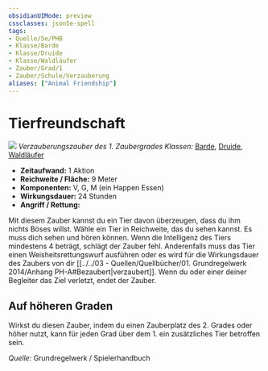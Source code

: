 ```yaml
---
obsidianUIMode: preview
cssclasses: json5e-spell
tags:
- Quelle/5e/PHB
- Klasse/Barde
- Klasse/Druide
- Klasse/Waldläufer
- Zauber/Grad/1
- Zauber/Schule/Verzauberung
aliases: ["Animal Friendship"]
---
```

# Tierfreundschaft
![](../../../99%20-%20Setup/Files/Bildersammlung/Symbolik/Verzauberungszauber.webp#token)
*Verzauberungszauber des 1. Zaubergrades*
*Klassen:* [Barde](05%20-%20Wikipedia/Charakteroptionen/02.%20Klassen/Barde.md), [Druide](05%20-%20Wikipedia/Kompendium/Charakteroptionen/Klassen/Druide.md), [Waldläufer](../Charakteroptionen/Klassen/Waldläufer.md)

- **Zeitaufwand:** 1 Aktion
- **Reichweite / Fläche:** 9 Meter
- **Komponenten:** V, G, M (ein Happen Essen)
- **Wirkungsdauer:** 24 Stunden
- **Angriff / Rettung:**

Mit diesem Zauber kannst du ein Tier davon überzeugen, dass du ihm nichts Böses willst. Wähle ein Tier in Reichweite, das du sehen kannst. Es muss dich sehen und hören können. Wenn die Intelligenz des Tiers mindestens 4 beträgt, schlägt der Zauber fehl. Anderenfalls muss das Tier einen Weisheitsrettungswurf ausführen oder es wird für die Wirkungsdauer des Zaubers von dir [[../../03 - Quellen/Quellbücher/01. Grundregelwerk 2014/Anhang PH-A#Bezaubert|verzaubert]]. Wenn du oder einer deiner Begleiter das Ziel verletzt, endet der Zauber.

## Auf höheren Graden

Wirkst du diesen Zauber, indem du einen Zauberplatz des 2. Grades oder höher nutzt, kann für jeden Grad über dem 1. ein zusätzliches Tier betroffen sein.

 *Quelle:* Grundregelwerk / Spielerhandbuch